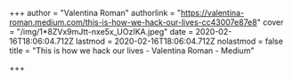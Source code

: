 +++
author = "Valentina Roman"
authorlink = "https://valentina-roman.medium.com/this-is-how-we-hack-our-lives-cc43007e87e8"
cover = "/img/1*8ZVx9mJtt-nxe5x_UOzIKA.jpeg"
date = 2020-02-16T18:06:04.712Z
lastmod = 2020-02-16T18:06:04.712Z
nolastmod = false
title = "This is how we hack our lives - Valentina Roman - Medium"

+++
